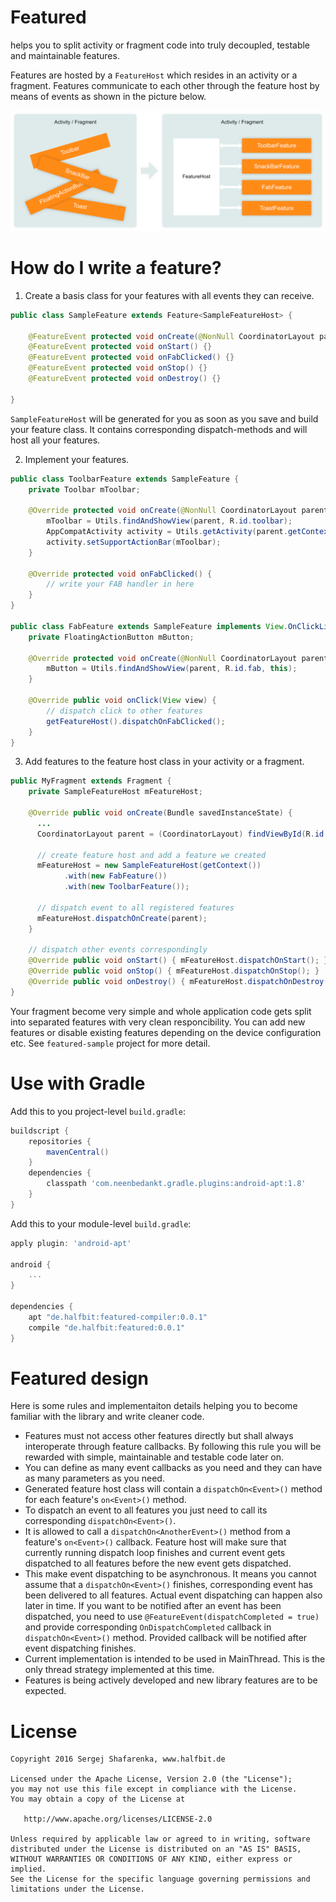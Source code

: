 # Featured
helps you to split activity or fragment code into truly decoupled, testable and maintainable features.

Features are hosted by a `FeatureHost` which resides in an activity or a fragment. Features communicate to each other through the feature host by means of events as shown in the picture below.

![diagram][1]

# How do I write a feature?

1) Create a basis class for your features with all events they can receive.

```java
public class SampleFeature extends Feature<SampleFeatureHost> {

    @FeatureEvent protected void onCreate(@NonNull CoordinatorLayout parent) {}
    @FeatureEvent protected void onStart() {}
    @FeatureEvent protected void onFabClicked() {}
    @FeatureEvent protected void onStop() {}
    @FeatureEvent protected void onDestroy() {}
    
}
```
`SampleFeatureHost` will be generated for you as soon as you save and build your feature class. It contains corresponding dispatch-methods and will host all your features.

2) Implement your features.

```java
public class ToolbarFeature extends SampleFeature {
    private Toolbar mToolbar;

    @Override protected void onCreate(@NonNull CoordinatorLayout parent) {
        mToolbar = Utils.findAndShowView(parent, R.id.toolbar);
        AppCompatActivity activity = Utils.getActivity(parent.getContext());
        activity.setSupportActionBar(mToolbar);
    }
    
    @Override protected void onFabClicked() {
        // write your FAB handler in here
    }
}

public class FabFeature extends SampleFeature implements View.OnClickListener {
    private FloatingActionButton mButton;

    @Override protected void onCreate(@NonNull CoordinatorLayout parent) {
        mButton = Utils.findAndShowView(parent, R.id.fab, this);
    }

    @Override public void onClick(View view) {
        // dispatch click to other features
        getFeatureHost().dispatchOnFabClicked();
    }
}
```

3) Add features to the feature host class in your activity or a fragment.

```java
public MyFragment extends Fragment {
    private SampleFeatureHost mFeatureHost;
    
    @Override public void onCreate(Bundle savedInstanceState) {
      ...
      CoordinatorLayout parent = (CoordinatorLayout) findViewById(R.id.coordinator);
      
      // create feature host and add a feature we created
      mFeatureHost = new SampleFeatureHost(getContext())
            .with(new FabFeature())
            .with(new ToolbarFeature());
            
      // dispatch event to all registered features
      mFeatureHost.dispatchOnCreate(parent);
    }
    
    // dispatch other events correspondingly
    @Override public void onStart() { mFeatureHost.dispatchOnStart(); }
    @Override public void onStop() { mFeatureHost.dispatchOnStop(); }
    @Override public void onDestroy() { mFeatureHost.dispatchOnDestroy(); }
}
```

Your fragment become very simple and whole application code gets split into separated features with very clean responcibility. You can add new features or disable existing features depending on the device configuration etc. See `featured-sample` project for more detail.

# Use with Gradle

Add this to you project-level `build.gradle`:

```groovy
buildscript {
    repositories {
        mavenCentral()
    }
    dependencies {
        classpath 'com.neenbedankt.gradle.plugins:android-apt:1.8'
    }
}
```

Add this to your module-level `build.gradle`:

```groovy
apply plugin: 'android-apt'

android {
    ...
}

dependencies {
    apt "de.halfbit:featured-compiler:0.0.1"
    compile "de.halfbit:featured:0.0.1"
}
```

# Featured design
Here is some rules and implementaiton details helping you to become familiar with the library and write cleaner code.
- Features must not access other features directly but shall always interoperate through feature callbacks. By following this rule you will be rewarded with simple, maintainable and testable code later on.
- You can define as many event callbacks as you need and they can have as many parameters as you need.
- Generated feature host class will contain a `dispatchOn<Event>()` method for each feature's `on<Event>()` method.
- To dispatch an event to all features you just need to call its corresponding `dispatchOn<Event>()`.
- It is allowed to call a `dispatchOn<AnotherEvent>()` method from a feature's `on<Event>()` callback. Feature host will make sure that currently running dispatch loop finishes and current event gets dispatched to all features before the new event gets dispatched.
- This make event dispatching to be asynchronous. It means you cannot assume that a `dispatchOn<Event>()` finishes, corresponding event has been delivered to all features. Actual event dispatching can happen also later in time. If you want to be notified after an event has been dispatched, you need to use `@FeatureEvent(dispatchCompleted = true)` and provide corresponding `OnDispatchCompleted` callback in `dispatchOn<Event>()` method. Provided callback will be notified after event dispatching finishes.
- Current implementation is intended to be used in MainThread. This is the only thread strategy implemented at this time.
- Features is being actively developed and new library features are to be expected.

# License
```
Copyright 2016 Sergej Shafarenka, www.halfbit.de

Licensed under the Apache License, Version 2.0 (the "License");
you may not use this file except in compliance with the License.
You may obtain a copy of the License at

   http://www.apache.org/licenses/LICENSE-2.0

Unless required by applicable law or agreed to in writing, software
distributed under the License is distributed on an "AS IS" BASIS,
WITHOUT WARRANTIES OR CONDITIONS OF ANY KIND, either express or implied.
See the License for the specific language governing permissions and
limitations under the License.
```

[1]: web/diagram.png
